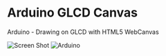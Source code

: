Arduino GLCD Canvas
===================

Arduino - Drawing on GLCD with HTML5 WebCanvas

![Screen Shot](https://raw.github.com/indiejoseph/Arduino_GLCD_Canvas/master/cap.png)
![Arduino](https://raw.github.com/indiejoseph/Arduino_GLCD_Canvas/master/glcd_bb.png)